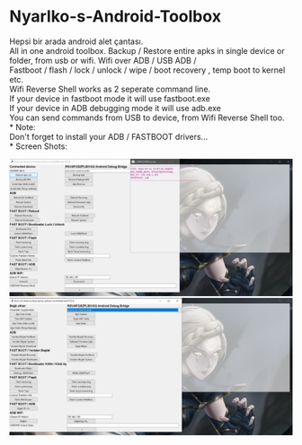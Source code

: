 # Nyarlko-s-Android-Toolbox
Hepsi bir arada android alet çantası. 
<br>All in one android toolbox. Backup / Restore entire apks in single device or folder, from usb or wifi. Wifi over ADB / USB ADB / <br>Fastboot / flash /  lock / unlock / wipe / boot recovery , temp boot to kernel etc.
<br>Wifi Reverse Shell works as 2 seperate command line.
<br>If your device in fastboot mode it will use fastboot.exe
<br>If your device in ADB debugging mode it will use adb.exe
<br>You can send commands from USB to device, from Wifi Reverse Shell too.
<br>* Note:
<br>Don't forget to install your ADB / FASTBOOT drivers...
 <br>* Screen Shots:
<p align="center">
    <img src="10.jpg">
    <img src="20.jpg">
